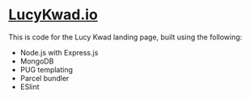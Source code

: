 # [LucyKwad.io](LucyKwad.io)

This is code for the Lucy Kwad landing page, built using the following:

- Node.js with Express.js
- MongoDB
- PUG templating
- Parcel bundler
- ESlint